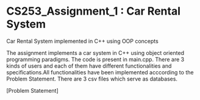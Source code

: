 # CS253_Assignment_1 : Car Rental System
Car Rental System implemented in C++ using OOP concepts

The assignment implements a car system in C++ using object oriented programming paradigms. The code is present in main.cpp. There are 3 kinds of users and each of them have different functionalities and specifications.All functionalities have been implemented acccording to the Problem Statement. There are 3 csv files which serve as databases.

[Problem Statement]
